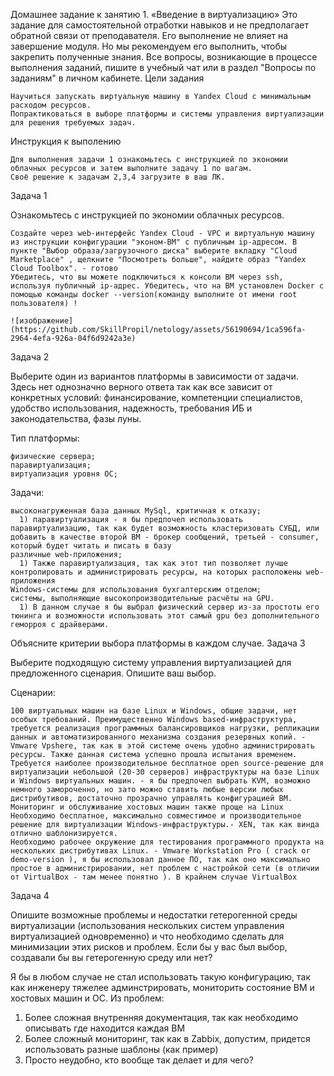 Домашнее задание к занятию 1. «Введение в виртуализацию»
Это задание для самостоятельной отработки навыков и не предполагает обратной связи от преподавателя. Его выполнение не влияет на завершение модуля. Но мы рекомендуем его выполнить, чтобы закрепить полученные знания. Все вопросы, возникающие в процессе выполнения заданий, пишите в учебный чат или в раздел "Вопросы по заданиям" в личном кабинете.
Цели задания

    Научиться запускать виртуальную машину в Yandex Cloud с минимальным расходом ресурсов.
    Попрактиковаться в выборе платформы и системы управления виртуализации для решения требуемых задач.

Инструкция к выполению

    Для выполнения задачи 1 ознакомьтесь с инструкцией по экономии облачных ресурсов и затем выполните задачу 1 по шагам.
    Своё решение к задачам 2,3,4 загрузите в ваш ЛК.

Задача 1

Ознакомьтесь с инструкцией по экономии облачных ресурсов.

    Создайте через web-интерфейс Yandex Cloud - VPC и виртуальную машину из инструкции конфигурации "эконом-ВМ" с публичным ip-адресом. В пункте "Выбор образа/загрузочного диска" выберите вкладку "Cloud Marketplace" , щелкните "Посмотреть больше", найдите образ "Yandex Cloud Toolbox". - готово
    Убедитесь, что вы можете подключиться к консоли ВМ через ssh, используя публичный ip-адрес. Убедитесь, что на ВМ установлен Docker с помощью команды docker --version(команду выполните от имени root пользователя) !

    ![изображение](https://github.com/SkillPropil/netology/assets/56190694/1ca596fa-2964-4efa-926a-04f6d9242a3e)


Задача 2

Выберите один из вариантов платформы в зависимости от задачи. Здесь нет однозначно верного ответа так как все зависит от конкретных условий: финансирование, компетенции специалистов, удобство использования, надежность, требования ИБ и законодательства, фазы луны.

Тип платформы:

    физические сервера;
    паравиртуализация;
    виртуализация уровня ОС;

Задачи:

    высоконагруженная база данных MySql, критичная к отказу;
      1) паравиртуализация - я бы предпочел использовать паравиртуализацию, так как будет возможность кластеризовать СУБД, или добавить в качестве второй ВМ - брокер сообщений, третьей - consumer, который будет читать и писать в базу
    различные web-приложения;
      1) Также паравиртуализация, так как этот тип позволяет лучше контролировать и администрировать ресурсы, на которых расположены web-приложения 
    Windows-системы для использования бухгалтерским отделом;
    системы, выполняющие высокопроизводительные расчёты на GPU.
      1) В данном случае я бы выбрал физический сервер из-за простоты его тюнинга и возможности использовать этот самый gpu без дополнительного геморроя с драйверами.

Объясните критерии выбора платформы в каждом случае.
Задача 3

Выберите подходящую систему управления виртуализацией для предложенного сценария. Опишите ваш выбор.

Сценарии:

    100 виртуальных машин на базе Linux и Windows, общие задачи, нет особых требований. Преимущественно Windows based-инфраструктура, требуется реализация программных балансировщиков нагрузки, репликации данных и автоматизированного механизма создания резервных копий. - Vmware Vpshere, так как в этой системе очень удобно администрировать ресурсы. Также данная система успешно прошла испытания временем.
    Требуется наиболее производительное бесплатное open source-решение для виртуализации небольшой (20-30 серверов) инфраструктуры на базе Linux и Windows виртуальных машин. - я бы предпочел выбрать KVM, возможно немного замороченно, но зато можно ставить любые версии любых дистрибутивов, достаточно прозрачно управлять конфигурацией ВМ. Мониторинг и обслуживание хостовых машин также проще на Linux
    Необходимо бесплатное, максимально совместимое и производительное решение для виртуализации Windows-инфраструктуры.- XEN, так как винда отлично шаблонизируется.
    Необходимо рабочее окружение для тестирования программного продукта на нескольких дистрибутивах Linux. - Vmware Workstation Pro ( crack or demo-version ), я бы использовал данное ПО, так как оно максимально простое в администрировании, нет проблем с настройкой сети (в отличии от VirtualBox - там менее понятно ). В крайнем случае VirtualBox 

Задача 4

Опишите возможные проблемы и недостатки гетерогенной среды виртуализации (использования нескольких систем управления виртуализацией одновременно) и что необходимо сделать для минимизации этих рисков и проблем. Если бы у вас был выбор, создавали бы вы гетерогенную среду или нет?

Я бы в любом случае не стал использовать такую конфигурацию, так как инженеру тяжелее админстрировать, мониторить состояние ВМ и хостовых машин и ОС. Из проблем:
1) Более сложная внутренняя документация, так как необходимо описывать где находится каждая ВМ
2) Более сложный мониторинг, так как в Zabbix, допустим, придется использовать разные шаблоны (как пример)
3) Просто неудобно, кто вообще так делает и для чего?

